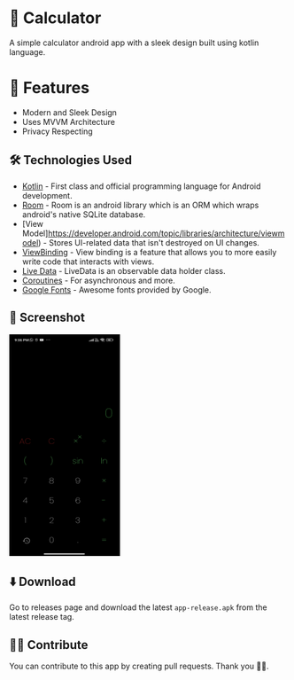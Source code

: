 # 🟰 Calculator

A simple calculator android app with a sleek design built using kotlin language.

# 🌟 Features

- Modern and Sleek Design 
- Uses MVVM Architecture
- Privacy Respecting

## 🛠️ Technologies Used

- [Kotlin](https://kotlinlang.org/) - First class and official programming language for Android development.
- [Room](https://developer.android.com/jetpack/androidx/releases/room) - Room is an android library which is an ORM which wraps android's native SQLite database.
- [View Model]https://developer.android.com/topic/libraries/architecture/viewmodel) - Stores UI-related data that isn't destroyed on UI changes.
- [ViewBinding](https://developer.android.com/topic/libraries/view-binding) - View binding is a feature that allows you to more easily write code that interacts with views.
- [Live Data](https://developer.android.com/topic/libraries/architecture/livedata) -  LiveData is an observable data holder class.
- [Coroutines](https://kotlinlang.org/docs/reference/coroutines-overview.html) - For asynchronous and more.
- [Google Fonts](https://fonts.google.com) - Awesome fonts provided by Google.

## 🌠 Screenshot

<img src="screenshot/screen.png" height="400px" width="200px" />

## ⬇️ Download

Go to releases page and download the latest `app-release.apk` from the latest release tag.

## 🤝🏻 Contribute

You can contribute to this app by creating pull requests. Thank you 🙏🏻.